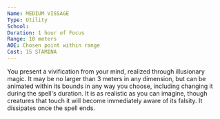 ```yaml
---
Name: MEDIUM VISSAGE
Type: Utility
School: 
Duration: 1 hour of Focus 
Range: 10 meters
AOE: Chosen point within range
Cost: 15 STAMINA
---
```

You present a vivification from your mind, realized through illusionary magic. It may be no larger than 3 meters in any dimension, but can be animated within its bounds in any way you choose, including changing it during the spell's duration. It is as realistic as you can imagine, though creatures that touch it will become immediately aware of its falsity. It dissipates once the spell ends.